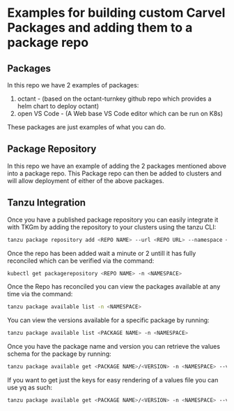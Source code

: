 # Examples for building custom Carvel Packages and adding them to a package repo

## Packages
In this repo we have 2 examples of packages: 
1. octant - (based on the octant-turnkey github repo which provides a helm chart to deploy octant)
2. open VS Code - (A Web base VS Code editor which can be run on K8s)

These packages are just examples of what you can do. 

## Package Repository
In this repo we have an example of adding the 2 packages mentioned above into a package repo. 
This Package repo can then be added to clusters and will allow deployment of either of the above packages.

## Tanzu Integration
Once you have a published package repository you can easily integrate it with TKGm by adding the repository to your clusters using the tanzu CLI:
``` bash
tanzu package repository add <REPO NAME> --url <REPO URL> --namespace <NAMESPACE> --create-namespace
```  
Once the repo has been added wait a minute or 2 untill it has fully reconciled which can be verified via the command:
``` bash
kubectl get packagerepository <REPO NAME> -n <NAMESPACE>
```  
Once the Repo has reconciled you can view the packages available at any time via the command:
``` bash
tanzu package available list -n <NAMESPACE>
```  
You can view the versions available for a specific package by running:
``` bash
tanzu package available list <PACKAGE NAME> -n <NAMESPACE>
```  
Once you have the package name and version you can retrieve the values schema for the package by running:
``` bash
tanzu package available get <PACKAGE NAME>/<VERSION> -n <NAMESPACE> --values-schema
```  
If you want to get just the keys for easy rendering of a values file you can use yq as such:
``` bash
tanzu package available get <PACKAGE NAME>/<VERSION> -n <NAMESPACE> --values-schema -o yaml | yq '.[].key' -r
```  
